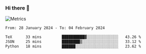 ### Hi there 👋

![Metrics](https://github.com/radoapx/radoapx/blob/main/github-metrics.svg)

<!--START_SECTION:waka-->

```txt
From: 28 January 2024 - To: 04 February 2024

TeX      33 mins         ██████████▓░░░░░░░░░░░░░░   43.26 %
JSON     25 mins         ████████▒░░░░░░░░░░░░░░░░   33.12 %
Python   18 mins         ██████░░░░░░░░░░░░░░░░░░░   23.62 %
```

<!--END_SECTION:waka-->

<!--
**radoapx/radoapx** is a ✨ _special_ ✨ repository because its `README.md` (this file) appears on your GitHub profile.

Here are some ideas to get you started:

- 🔭 I’m currently working on ...
- 🌱 I’m currently learning ...
- 👯 I’m looking to collaborate on ...
- 🤔 I’m looking for help with ...
- 💬 Ask me about ...
- 📫 How to reach me: ...
- 😄 Pronouns: ...
- ⚡ Fun fact: ...
-->
